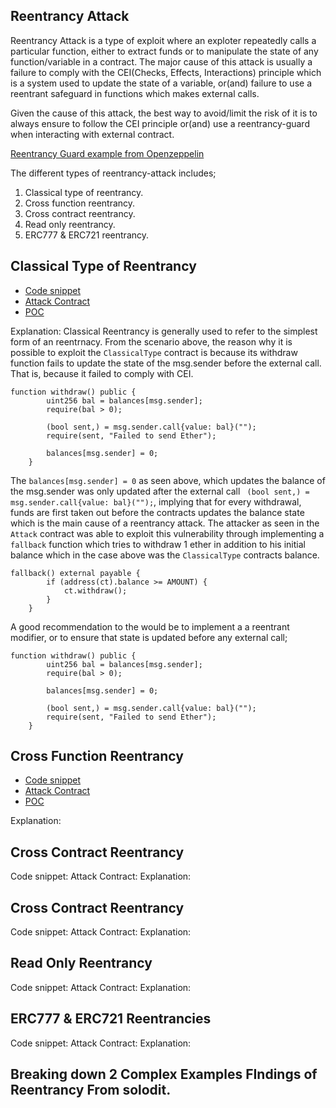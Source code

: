## Reentrancy Attack

Reentrancy Attack is a type of exploit where an exploter repeatedly calls a particular function, either to extract funds or to manipulate the state of any function/variable in a contract. The major cause of this attack is usually a failure to comply with the CEI(Checks, Effects, Interactions) principle which is a system used to update the state of a variable, or(and) failure to use a reentrant safeguard in functions which makes external calls.

Given the cause of this attack, the best way to avoid/limit the risk of it is to always ensure to follow the CEI principle or(and) use a reentrancy-guard when interacting with external contract.

[Reentrancy Guard example from Openzeppelin](https://github.com/OpenZeppelin/openzeppelin-contracts/blob/master/contracts/utils/ReentrancyGuard.sol)

The different types of reentrancy-attack includes;
1. Classical type of reentrancy.
2. Cross function reentrancy.
3. Cross contract reentrancy.
4. Read only reentrancy.
5. ERC777 & ERC721 reentrancy.

## Classical Type of Reentrancy
- [Code snippet](https://github.com/Chinwuba22/AUDITS/blob/main/COMMON-ATTACKS/Reentrancy-Attack/src/Classical-Type/ClassicalType.sol) 
- [Attack Contract](https://github.com/Chinwuba22/AUDITS/blob/main/COMMON-ATTACKS/Reentrancy-Attack/src/Classical-Type/Attack.sol)
- [POC](https://github.com/Chinwuba22/AUDITS/blob/main/COMMON-ATTACKS/Reentrancy-Attack/test/ClassicalType.t.sol)

Explanation: Classical Reentrancy is generally used to refer to the simplest form of an reentrnacy. From the scenario above, the reason why it is possible to exploit the `ClassicalType` contract is because its withdraw function fails to update the state of the msg.sender before the external call. That is, because it failed to comply with CEI.

```
function withdraw() public {
        uint256 bal = balances[msg.sender];
        require(bal > 0);

        (bool sent,) = msg.sender.call{value: bal}("");
        require(sent, "Failed to send Ether");

        balances[msg.sender] = 0;
    }
```
The `balances[msg.sender] = 0` as seen above, which updates the balance of the msg.sender was only updated after the external call ` (bool sent,) = msg.sender.call{value: bal}("");`, implying that for every withdrawal, funds are first taken out before the contracts updates the balance state which is the main cause of a reentrancy attack. The attacker as seen in the `Attack` contract was able to exploit this vulnerability through implementing a `fallback` function which tries to withdraw 1 ether in addition to his initial balance which in the case above was the `ClassicalType` contracts balance.
```
fallback() external payable {
        if (address(ct).balance >= AMOUNT) {
            ct.withdraw();
        }
    }
```
A good recommendation to the would be to implement a a reentrant modifier, or to ensure that state is updated before any external call;
```
function withdraw() public {
        uint256 bal = balances[msg.sender];
        require(bal > 0);

        balances[msg.sender] = 0;

        (bool sent,) = msg.sender.call{value: bal}("");
        require(sent, "Failed to send Ether");
    }
```


## Cross Function Reentrancy
- [Code snippet](https://github.com/Chinwuba22/AUDITS/blob/main/COMMON-ATTACKS/Reentrancy-Attack/src/Cross-Function/CrossFunction.sol)
- [Attack Contract](https://github.com/Chinwuba22/AUDITS/blob/main/COMMON-ATTACKS/Reentrancy-Attack/src/Cross-Function/Attack.sol)
- [POC](https://github.com/Chinwuba22/AUDITS/blob/main/COMMON-ATTACKS/Reentrancy-Attack/test/CrossFunctionAttack.t.sol)

Explanation: 

## Cross Contract Reentrancy
Code snippet:
Attack Contract:
Explanation:

## Cross Contract Reentrancy
Code snippet:
Attack Contract:
Explanation:

## Read Only Reentrancy
Code snippet:
Attack Contract:
Explanation:

## ERC777 & ERC721 Reentrancies
Code snippet:
Attack Contract:
Explanation:

## Breaking down 2 Complex Examples FIndings of Reentrancy From solodit.




